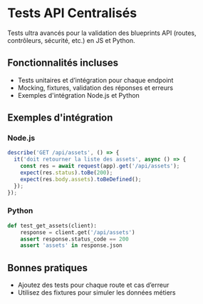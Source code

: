 # Tests API Centralisés

Tests ultra avancés pour la validation des blueprints API (routes, contrôleurs, sécurité, etc.) en JS et Python.

## Fonctionnalités incluses
- Tests unitaires et d’intégration pour chaque endpoint
- Mocking, fixtures, validation des réponses et erreurs
- Exemples d'intégration Node.js et Python

## Exemples d'intégration

### Node.js
```js
describe('GET /api/assets', () => {
  it('doit retourner la liste des assets', async () => {
    const res = await request(app).get('/api/assets');
    expect(res.status).toBe(200);
    expect(res.body.assets).toBeDefined();
  });
});
```

### Python
```python
def test_get_assets(client):
    response = client.get('/api/assets')
    assert response.status_code == 200
    assert 'assets' in response.json
```

## Bonnes pratiques
- Ajoutez des tests pour chaque route et cas d’erreur
- Utilisez des fixtures pour simuler les données métiers

